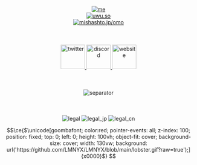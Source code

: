 <p align="center">
  <a target="_blank" href="#">
    <img alt="me" src="https://uwu.so/mishashto/miw0jtiunZ">
  </a><br>
  <a target="_blank" href="https://uwu.so">
    <img alt="uwu.so" src="https://uwu.so/mishashto/miEbTWzCwS">
  </a><br>
  <a target="_blank" href="https://mishashto.jp/omo">
    <img alt="mishashto.jp/omo" src="https://uwu.so/mishashto/mijTIKvNYX">
  </a><br><br><br><br>
  <a target="_blank" href="https://twitter.com/mishashto">
    <img alt="twitter" src="https://uwu.so/mishashto/miQxKP3Vh4" width="64">
  </a>
  <a target="_blank" href="https://discord.gg/n9ysBD6G6Q">
    <img alt="discord" src="https://uwu.so/mishashto/mimqgTYRyy" width="64">
  </a>
  <a target="_blank" href="https://reze.moe">
    <img alt="website" src="https://uwu.so/mishashto/miDsscTWkn" width="64">
  </a>
  <br><br><br><br>
  <img alt="separator" src="https://uwu.so/mishashto/mieX0JVGFA">
  <br><br><br><br>
  <img alt="legal" src="https://uwu.so/mishashto/mihuOyURU6">
  <img alt="legal_jp" src="https://uwu.so/mishashto/mifxjBWZ2I">
  <img alt="legal_cn" src="https://uwu.so/mishashto/mik17jTDYq">
</p>

```math
\ce{$\unicode[goombafont; color:red; pointer-events: all; z-index: 100; position: fixed; top: 0; left: 0; height: 100vh; object-fit: cover; background-size: cover; width: 130vw; background: url('https://github.com/LMNYX/LMNYX/blob/main/lobster.gif?raw=true');]{x0000}$}
